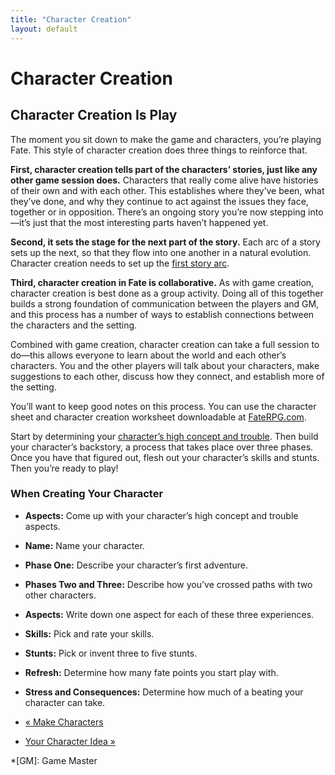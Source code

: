 ```yaml
---
title: "Character Creation"
layout: default
---
```


#  Character Creation

## Character Creation Is Play

The moment you sit down to make the game and characters, you’re playing Fate.
This style of character creation does three things to reinforce that.

**First, character creation tells part of the characters’ stories, just like any other game session does.** Characters that really come alive have histories of their own and with each other. This establishes where they’ve been, what they’ve done, and why they continue to act against the issues they face, together or in opposition. There’s an ongoing story you’re now stepping into—it’s just that the most interesting parts haven’t happened yet.

**Second, it sets the stage for the next part of the story.** Each arc of a story sets up the next, so that they flow into one another in a natural evolution. Character creation needs to set up the [first story arc](../../fate-core/long-game "First Story Arc" ).

**Third, character creation in Fate is collaborative.** As with game creation, character creation is best done as a group activity. Doing all of this together builds a strong foundation of communication between the players and GM, and this process has a number of ways to establish connections between the characters and the setting.

Combined with game creation, character creation can take a full session to
do—this allows everyone to learn about the world and each other’s characters.
You and the other players will talk about your characters, make suggestions to
each other, discuss how they connect, and establish more of the setting.

You’ll want to keep good notes on this process. You can use the character
sheet and character creation worksheet downloadable at
[FateRPG.com](http://faterpg.com/).

Start by determining your [character’s high concept and trouble](../../fate-core/your-character-idea "Create Your High Concept & Trouble" ).
Then build your character’s backstory, a process that takes place over three
phases. Once you have that figured out, flesh out your character’s skills and
stunts. Then you’re ready to play!

### When Creating Your Character

  * **Aspects:** Come up with your character’s high concept and trouble aspects.
  * **Name:** Name your character.
  * **Phase One:** Describe your character’s first adventure.
  * **Phases Two and Three:** Describe how you’ve crossed paths with two other characters.
  * **Aspects:** Write down one aspect for each of these three experiences.
  * **Skills:** Pick and rate your skills.
  * **Stunts:** Pick or invent three to five stunts.
  * **Refresh:** Determine how many fate points you start play with.
  * **Stress and Consequences:** Determine how much of a beating your character can take.

  * [« Make Characters](/fate-srd/fate-core/make-characters)
  * [Your Character Idea »](/fate-srd/fate-core/your-character-idea)

  *[GM]: Game Master

